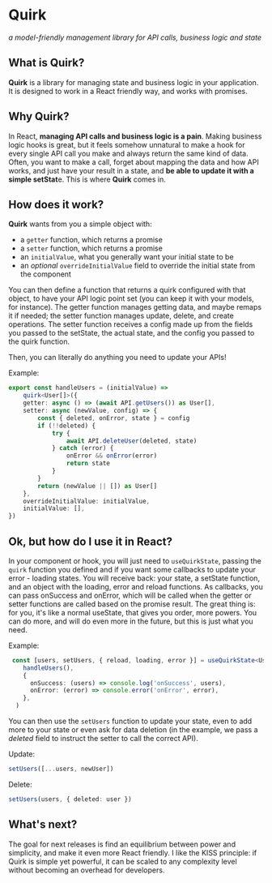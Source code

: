 # Quirk
_a model-friendly management library for API calls, business logic and state_

## What is Quirk?

**Quirk** is a library for managing state and business logic in your application.
It is designed to work in a React friendly way, and works with promises.

## Why Quirk?

In React, **managing API calls and business logic is a pain**. Making business logic hooks is great,
but it feels somehow unnatural to make a hook for every single API call you make and always return the same kind of data.
Often, you want to make a call, forget about mapping the data and how API works, and just have your result in a state, 
and **be able to update it with a simple setStat**e. 
This is where **Quirk** comes in.

## How does it work?

**Quirk** wants from you a simple object with:
- a `getter` function, which returns a promise
- a `setter` function, which returns a promise
- an `initialValue`, what you generally want your initial state to be
- an _optional_ `overrideInitialValue` field to override the initial state from the component

You can then define a function that returns a quirk configured with that object, to have your API logic point set (you can keep it with your models, for instance).
The getter function manages getting data, and maybe remaps it if needed; the setter function manages update, delete, and create operations.
The setter function receives a config made up from the fields you passed to the setState, the actual state, 
and the config you passed to the quirk function.

Then, you can literally do anything you need to update your APIs!

Example:

```ts
export const handleUsers = (initialValue) => 
    quirk<User[]>({
    getter: async () => (await API.getUsers()) as User[],
    setter: async (newValue, config) => {
        const { deleted, onError, state } = config
        if (!!deleted) {
            try {
                await API.deleteUser(deleted, state)
            } catch (error) {
                onError && onError(error)
                return state
            }
        }
        return (newValue || []) as User[]
    },
    overrideInitialValue: initialValue,
    initialValue: [],
})
```

## Ok, but how do I use it in React?

In your component or hook, you will just need to `useQuirkState`, passing the `quirk` function you defined and if you want some callbacks to update your error - loading states.
You will receive back: your state, a setState function, and an object with the loading, error and reload functions.
As callbacks, you can pass onSuccess and onError, which will be called when the getter or setter functions are called based on the promise result.
The great thing is: for you, it's like a normal useState, that gives you order, more powers.
You can do more, and will do even more in the future, but this is just what you need.

Example:
```ts
 const [users, setUsers, { reload, loading, error }] = useQuirkState<User[]>(
    handleUsers(),
    {
      onSuccess: (users) => console.log('onSuccess', users),
      onError: (error) => console.error('onError', error),
    },
  )
```

You can then use the `setUsers` function to update your state, even to add more to your state or even ask for data deletion (in the example, we pass a _deleted_ field to instruct the setter to call the correct API).

Update:
```ts
setUsers([...users, newUser])
```
Delete:
```ts
setUsers(users, { deleted: user })
```

## What's next?

The goal for next releases is find an equilibrium between power and simplicity, and make it even more React friendly.
I like the KISS principle: if Quirk is simple yet powerful, it can be scaled to any complexity level without becoming an overhead for developers.
